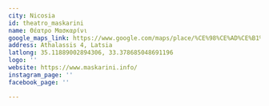 ```yaml
---
city: Nicosia
id: theatro_maskarini
name: Θέατρο Μασκαρίνι
google_maps_link: https://www.google.com/maps/place/%CE%98%CE%AD%CE%B1%CF%84%CF%81%CE%BF+%CE%9C%CE%B1%CF%83%CE%BA%CE%B1%CF%81%CE%AF%CE%BD%CE%B9/@35.1187672,33.3764588,17z/data=!3m1!4b1!4m5!3m4!1s0x14de190879b8036b:0xa61c1fbebbf53da8!8m2!3d35.1187628!4d33.3786475
address: Athalassis 4, Latsia
latlong: 35.11889002894306, 33.378685048691196
logo: ''
website: https://www.maskarini.info/
instagram_page: ''
facebook_page: ''

---
```

